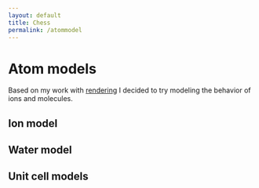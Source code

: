 ```yaml
---
layout: default
title: Chess
permalink: /atommodel
---
```


# Atom models
Based on my work with [rendering](/sebsite/rendering) I decided to try modeling the behavior of ions and molecules.

## Ion model

## Water model

## Unit cell models
